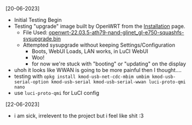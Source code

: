 [20-06-2023]
- Initial Testing Begin
- Testing "upgrade" image built by OpenWRT from the [Installation](https://openwrt.org/toh/gl.inet/gl-e750#installation) page.
    - File Used: [openwrt-22.03.5-ath79-nand-glinet_gl-e750-squashfs-sysupgrade.bin](https://downloads.openwrt.org/releases/22.03.5/targets/ath79/nand/openwrt-22.03.5-ath79-nand-glinet_gl-e750-squashfs-sysupgrade.bin)
    - Attempted sysupgrade without keeping Settings/Configuration
        - Boots, WebUI Loads, LAN works, in LuCI WebUI
        - Woo!
        - for now we're stuck with "booting" or "updating" on the display
- uhoh it looks like WWAN is going to be more painful then I thought....
- testing with `opkg install kmod-usb-net-cdc-mbim umbim kmod-usb-serial-option kmod-usb-serial kmod-usb-serial-wwan luci-proto-qmi nano`
- use `luci-proto-qmi` for LuCI config

[22-06-2023]
- i am sick, irrelevent to the project but i feel like shit :3